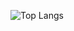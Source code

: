 ![Top Langs](https://github-readme-stats.vercel.app/api/top-langs/?username=XiangBo-EvanZuo&layout=compact&theme=tokyonight)
